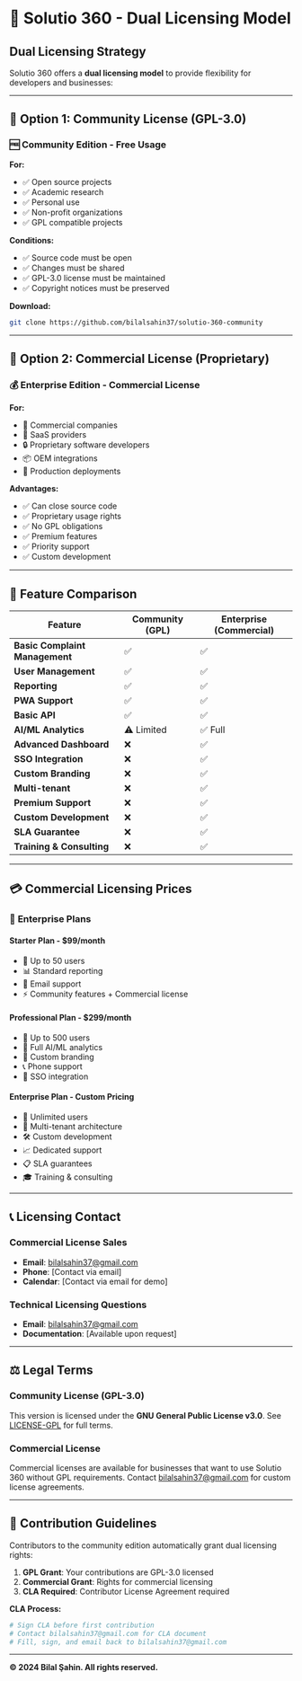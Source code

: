 # 🔄 Solutio 360 - Dual Licensing Model

## Dual Licensing Strategy

Solutio 360 offers a **dual licensing model** to provide flexibility for developers and businesses:

---

## 📝 **Option 1: Community License (GPL-3.0)**

### 🆓 **Community Edition - Free Usage**

**For:**
- ✅ Open source projects
- ✅ Academic research
- ✅ Personal use
- ✅ Non-profit organizations
- ✅ GPL compatible projects

**Conditions:**
- ✅ Source code must be open
- ✅ Changes must be shared
- ✅ GPL-3.0 license must be maintained
- ✅ Copyright notices must be preserved

**Download:**
```bash
git clone https://github.com/bilalsahin37/solutio-360-community
```

---

## 💼 **Option 2: Commercial License (Proprietary)**

### 💰 **Enterprise Edition - Commercial License**

**For:**
- 🏢 Commercial companies
- 💼 SaaS providers
- 🔒 Proprietary software developers
- 📦 OEM integrations
- 🚀 Production deployments

**Advantages:**
- ✅ Can close source code
- ✅ Proprietary usage rights
- ✅ No GPL obligations
- ✅ Premium features
- ✅ Priority support
- ✅ Custom development

---

## 🎯 **Feature Comparison**

| Feature | Community (GPL) | Enterprise (Commercial) |
|---------|----------------|-------------------------|
| **Basic Complaint Management** | ✅ | ✅ |
| **User Management** | ✅ | ✅ |
| **Reporting** | ✅ | ✅ |
| **PWA Support** | ✅ | ✅ |
| **Basic API** | ✅ | ✅ |
| **AI/ML Analytics** | ⚠️ Limited | ✅ Full |
| **Advanced Dashboard** | ❌ | ✅ |
| **SSO Integration** | ❌ | ✅ |
| **Custom Branding** | ❌ | ✅ |
| **Multi-tenant** | ❌ | ✅ |
| **Premium Support** | ❌ | ✅ |
| **Custom Development** | ❌ | ✅ |
| **SLA Guarantee** | ❌ | ✅ |
| **Training & Consulting** | ❌ | ✅ |

---

## 💳 **Commercial Licensing Prices**

### 🏢 **Enterprise Plans**

#### **Starter Plan - $99/month**
- 👥 Up to 50 users
- 📊 Standard reporting
- 🔧 Email support
- ⚡ Community features + Commercial license

#### **Professional Plan - $299/month**
- 👥 Up to 500 users
- 🤖 Full AI/ML analytics
- 🎨 Custom branding
- 📞 Phone support
- 🔐 SSO integration

#### **Enterprise Plan - Custom Pricing**
- 👥 Unlimited users
- 🏢 Multi-tenant architecture
- 🛠️ Custom development
- 📈 Dedicated support
- 📋 SLA guarantees
- 🎓 Training & consulting

---

## 📞 **Licensing Contact**

### **Commercial License Sales**
- **Email**: bilalsahin37@gmail.com
- **Phone**: [Contact via email]
- **Calendar**: [Contact via email for demo]

### **Technical Licensing Questions**
- **Email**: bilalsahin37@gmail.com
- **Documentation**: [Available upon request]

---

## ⚖️ **Legal Terms**

### **Community License (GPL-3.0)**
This version is licensed under the **GNU General Public License v3.0**.
See [LICENSE-GPL](LICENSE-GPL) for full terms.

### **Commercial License**
Commercial licenses are available for businesses that want to use Solutio 360 
without GPL requirements. Contact bilalsahin37@gmail.com for custom license agreements.

---

## 🤝 **Contribution Guidelines**

Contributors to the community edition automatically grant dual licensing rights:

1. **GPL Grant**: Your contributions are GPL-3.0 licensed
2. **Commercial Grant**: Rights for commercial licensing
3. **CLA Required**: Contributor License Agreement required

**CLA Process:**
```bash
# Sign CLA before first contribution
# Contact bilalsahin37@gmail.com for CLA document
# Fill, sign, and email back to bilalsahin37@gmail.com
```

---

**© 2024 Bilal Şahin. All rights reserved.** 